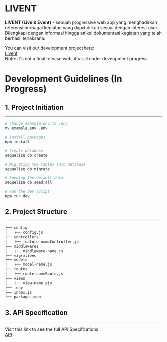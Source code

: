 # LIVENT
**LIVENT (Live & Event)** - sebuah progressive web app yang menghadirkan referensi berbagai kegiatan yang dapat diikuti sesuai dengan interest user. Dilengkapi dengan informasi hingga artikel dokumentasi kegiatan yang telah berhasil terlaksana.

You can visit our development project here: <br>
<a href="https://mini-project-f-frontend.herokuapp.com/">Livent</a> <br>
Note: It's not a final release web, it's still under deveopment progress

# Development Guidelines (In Progress)

## 1. Project Initiation
---
```bash
# Change example.env to .env
mv example.env .env

# Install packages
npm install

# Create database
sequelize db:create

# Migrating the tables into database
sequelize db:migrate

# Seeding the default data
sequelize db:seed:all

# Run the dev script
npm run dev
```

## 2. Project Structure
---
```bash
├── config
|   ├── config.js
├── controllers
|   ├── feature-nameController.js
├── middlewares
|   ├── middleware-name.js
├── migrations
├── models
|   ├── model-name.js
├── routes
|   ├── route-nameRoute.js
├── views
|   ├── view-name.ejs
├── .env
├── index.js
├── package.json
```

## 3. API Specification
---

Visit this link to see the full API Specifications. <br>
<a href="https://documenter.getpostman.com/view/12168381/Tz5qadAw">API</a>
